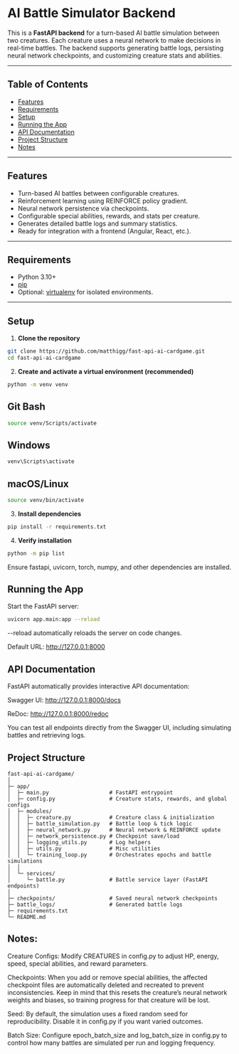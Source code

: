 # AI Battle Simulator Backend

This is a **FastAPI backend** for a turn-based AI battle simulation between two creatures. Each creature uses a neural network to make decisions in real-time battles. The backend supports generating battle logs, persisting neural network checkpoints, and customizing creature stats and abilities.

---

## Table of Contents

- [Features](#features)
- [Requirements](#requirements)
- [Setup](#setup)
- [Running the App](#running-the-app)
- [API Documentation](#api-documentation)
- [Project Structure](#project-structure)
- [Notes](#notes)

---

## Features

- Turn-based AI battles between configurable creatures.
- Reinforcement learning using REINFORCE policy gradient.
- Neural network persistence via checkpoints.
- Configurable special abilities, rewards, and stats per creature.
- Generates detailed battle logs and summary statistics.
- Ready for integration with a frontend (Angular, React, etc.).

---

## Requirements

- Python 3.10+
- [pip](https://pip.pypa.io/en/stable/installation/)
- Optional: [virtualenv](https://docs.python.org/3/library/venv.html) for isolated environments.

---

## Setup

1. **Clone the repository**

```bash
git clone https://github.com/matthigg/fast-api-ai-cardgame.git
cd fast-api-ai-cardgame
```

2. **Create and activate a virtual environment (recommended)**

```bash
python -m venv venv
```

## Git Bash

```bash
source venv/Scripts/activate
```

## Windows

```bash
venv\Scripts\activate
```

## macOS/Linux

```bash
source venv/bin/activate
```

3. **Install dependencies**

```bash
pip install -r requirements.txt
```

4. **Verify installation**

```bash
python -m pip list
```

Ensure fastapi, uvicorn, torch, numpy, and other dependencies are installed.

## Running the App

Start the FastAPI server:

```bash
uvicorn app.main:app --reload
```

--reload automatically reloads the server on code changes.

Default URL: http://127.0.0.1:8000

## API Documentation 

FastAPI automatically provides interactive API documentation:

Swagger UI: http://127.0.0.1:8000/docs

ReDoc: http://127.0.0.1:8000/redoc

You can test all endpoints directly from the Swagger UI, including simulating battles and retrieving logs.

## Project Structure

```
fast-api-ai-cardgame/
│
├─ app/
│  ├─ main.py                   # FastAPI entrypoint
│  ├─ config.py                 # Creature stats, rewards, and global configs
│  ├─ modules/
│  │  ├─ creature.py            # Creature class & initialization
│  │  ├─ battle_simulation.py   # Battle loop & tick logic
│  │  ├─ neural_network.py      # Neural network & REINFORCE update
│  │  ├─ network_persistence.py # Checkpoint save/load
│  │  ├─ logging_utils.py       # Log helpers
│  │  ├─ utils.py               # Misc utilities
│  │  └─ training_loop.py       # Orchestrates epochs and battle simulations
│  │
│  └─ services/
│     └─ battle.py              # Battle service layer (FastAPI endpoints)
│
├─ checkpoints/                 # Saved neural network checkpoints
├─ battle_logs/                 # Generated battle logs
├─ requirements.txt
└─ README.md

```

## Notes:

Creature Configs: Modify CREATURES in config.py to adjust HP, energy, speed, special abilities, and reward parameters.

Checkpoints: When you add or remove special abilities, the affected checkpoint files are automatically deleted and recreated to prevent inconsistencies. Keep in mind that this resets the creature’s neural network weights and biases, so training progress for that creature will be lost.

Seed: By default, the simulation uses a fixed random seed for reproducibility. Disable it in config.py if you want varied outcomes.

Batch Size: Configure epoch_batch_size and log_batch_size in config.py to control how many battles are simulated per run and logging frequency.
